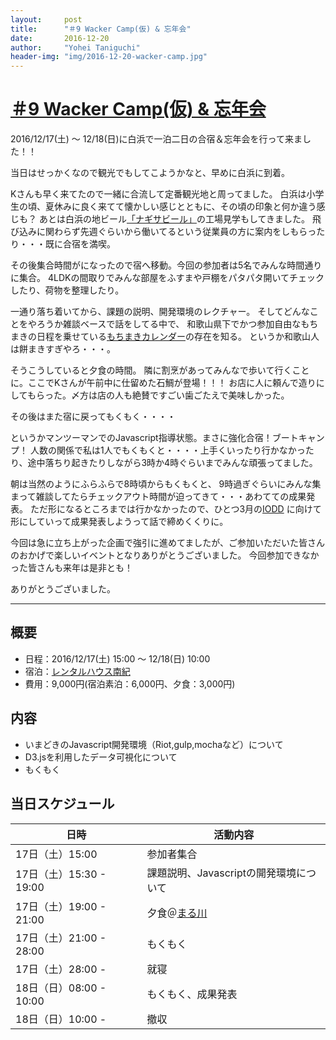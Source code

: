 ```yaml
---
layout:     post
title:      "＃9 Wacker Camp(仮) & 忘年会"
date:       2016-12-20
author:     "Yohei Taniguchi"
header-img: "img/2016-12-20-wacker-camp.jpg"
---
```


# [＃9 Wacker Camp(仮) & 忘年会](https://www.facebook.com/events/1198311233582131/)
2016/12/17(土) ～ 12/18(日)に白浜で一泊二日の合宿＆忘年会を行って来ました！！

当日はせっかくなので観光でもしてこようかなと、早めに白浜に到着。

Kさんも早く来てたので一緒に合流して定番観光地と周ってました。
白浜は小学生の頃、夏休みに良く来てて懐かしい感じとともに、その頃の印象と何か違う感じも？
あとは白浜の地ビール[「ナギサビール」](http://www.nagisa.co.jp/)の工場見学もしてきました。
飛び込みに関わらず先週ぐらいから働いてるという従業員の方に案内をしもらったり・・・既に合宿を満喫。

その後集合時間がになったので宿へ移動。今回の参加者は5名でみんな時間通りに集合。
4LDKの間取りでみんな部屋をふすまや戸棚をパタパタ開いてチェックしたり、荷物を整理したり。

一通り落ち着いてから、課題の説明、開発環境のレクチャー。
そしてどんなことをやろうか雑談ベースで話をしてる中で、
和歌山県下でかつ参加自由なもちまきの日程を乗せている[もちまきカレンダー](http://mochimaki.web.fc2.com/)の存在を知る。
というか和歌山人は餅まきすぎやろ・・・。

そうこうしていると夕食の時間。
隣に割烹があってみんなで歩いて行くことに。ここでKさんが午前中に仕留めた石鯛が登場！！！
お店に人に頼んで造りにしてもらった。〆方は店の人も絶賛ですごい歯ごたえで美味しかった。

その後はまた宿に戻ってもくもく・・・・

というかマンツーマンでのJavascript指導状態。まさに強化合宿！ブートキャンプ！
人数の関係で私は1人でもくもくと・・・・上手くいったり行かなかったり、途中落ちり起きたりしながら3時か4時ぐらいまでみんな頑張ってました。

朝は当然のようにふらふらで8時頃からもくもくと、
9時過ぎぐらいにみんな集まって雑談してたらチェックアウト時間が迫ってきて・・・あわてての成果発表。
ただ形になるところまでは行かなかったので、ひとつ3月の[IODD](http://okfn.jp/2016/12/12/iodd2017-entry/)
に向けて形にしていって成果発表しようって話で締めくくりに。

今回は急に立ち上がった企画で強引に進めてましたが、ご参加いただいた皆さんのおかげで楽しいイベントとなりありがとうございました。
今回参加できなかった皆さんも来年は是非とも！

ありがとうございました。

---

## 概要
- 日程：2016/12/17(土) 15:00 ～ 12/18(日) 10:00
- 宿泊：[レンタルハウス南紀](http://www.shirasunakai.jp/minsyuku/nanki.htm)
- 費用：9,000円(宿泊素泊：6,000円、夕食：3,000円)

## 内容
- いまどきのJavascript開発環境（Riot,gulp,mochaなど）について
- D3.jsを利用したデータ可視化について
- もくもく

## 当日スケジュール

| 日時 | 活動内容 | 
|-----|----------|
| 17日（土）15:00         | 参加者集合 | 
| 17日（土）15:30 - 19:00 | 課題説明、Javascriptの開発環境について | 
| 17日（土）19:00 - 21:00 | 夕食＠[まる川](http://www.marukawa.info/)  | 
| 17日（土）21:00 - 28:00 | もくもく  | 
| 17日（土）28:00 -　　　　| 就寝 | 
| 18日（日）08:00 - 10:00 | もくもく、成果発表  | 
| 18日（日）10:00 -　　　　| 撤収 | 

